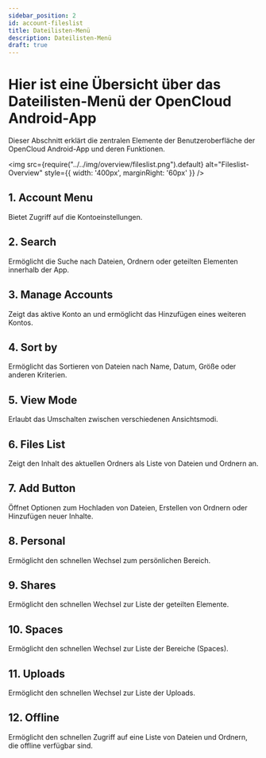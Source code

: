 ```yaml
---
sidebar_position: 2
id: account-fileslist
title: Dateilisten-Menü
description: Dateilisten-Menü
draft: true
---
```


# Hier ist eine Übersicht über das Dateilisten-Menü der OpenCloud Android-App

Dieser Abschnitt erklärt die zentralen Elemente der Benutzeroberfläche der OpenCloud Android-App und deren Funktionen.

<img src={require("../../img/overview/fileslist.png").default} alt="Fileslist-Overview" style={{ width: '400px', marginRight: '60px' }} />

## 1. Account Menu

Bietet Zugriff auf die Kontoeinstellungen.

## 2. Search

Ermöglicht die Suche nach Dateien, Ordnern oder geteilten Elementen innerhalb der App.

## 3. Manage Accounts

Zeigt das aktive Konto an und ermöglicht das Hinzufügen eines weiteren Kontos.

## 4. Sort by

Ermöglicht das Sortieren von Dateien nach Name, Datum, Größe oder anderen Kriterien.

## 5. View Mode

Erlaubt das Umschalten zwischen verschiedenen Ansichtsmodi.

## 6. Files List

Zeigt den Inhalt des aktuellen Ordners als Liste von Dateien und Ordnern an.

## 7. Add Button

Öffnet Optionen zum Hochladen von Dateien, Erstellen von Ordnern oder Hinzufügen neuer Inhalte.

## 8. Personal

Ermöglicht den schnellen Wechsel zum persönlichen Bereich.

## 9. Shares

Ermöglicht den schnellen Wechsel zur Liste der geteilten Elemente.

## 10. Spaces

Ermöglicht den schnellen Wechsel zur Liste der Bereiche (Spaces).

## 11. Uploads

Ermöglicht den schnellen Wechsel zur Liste der Uploads.

## 12. Offline

Ermöglicht den schnellen Zugriff auf eine Liste von Dateien und Ordnern, die offline verfügbar sind.
